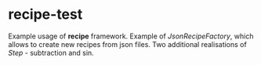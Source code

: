 # recipe-test
Example usage of **recipe** framework.
Example of _JsonRecipeFactory_, which allows to create new recipes from json files.
Two additional realisations of _Step_ - subtraction and sin.
